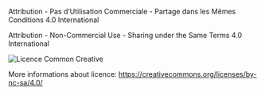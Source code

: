 Attribution - Pas d’Utilisation Commerciale - Partage dans les Mêmes Conditions 4.0 International

Attribution - Non-Commercial Use - Sharing under the Same Terms 4.0 International

![Licence Common Creative](https://i.creativecommons.org/l/by-nc-sa/4.0/88x31.png)

More informations about licence: https://creativecommons.org/licenses/by-nc-sa/4.0/
